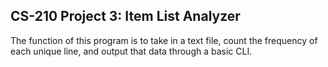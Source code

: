 ## CS-210 Project 3: Item List Analyzer

The function of this program is to take in a text file, count the frequency of each unique line, and output that data through a basic CLI.
